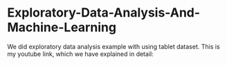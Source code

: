 # Exploratory-Data-Analysis-And-Machine-Learning
 We did exploratory data analysis example with using tablet dataset. This is my youtube link, which we have explained in detail:
